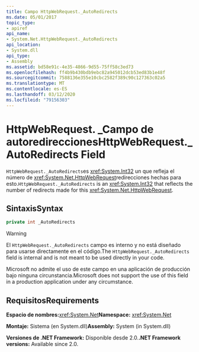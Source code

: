 ```yaml
---
title: Campo HttpWebRequest._AutoRedirects
ms.date: 05/01/2017
topic_type:
- apiref
api_name:
- System.Net.HttpWebRequest._AutoRedirects
api_location:
- System.dll
api_type:
- Assembly
ms.assetid: bd58e91c-4e35-4866-9d55-75ff58c3ed73
ms.openlocfilehash: ff4b9b430bdb9ebc82a945012dcb53ed83b1e48f
ms.sourcegitcommit: 7588136e355e10cbc2582f389c90c127363c02a5
ms.translationtype: MT
ms.contentlocale: es-ES
ms.lasthandoff: 03/12/2020
ms.locfileid: "79156303"
---
```

# <a name="httpwebrequest_autoredirects-field"></a><span data-ttu-id="1396b-102">HttpWebRequest. \_Campo de autoredirecciones</span><span class="sxs-lookup"><span data-stu-id="1396b-102">HttpWebRequest.\_AutoRedirects Field</span></span>

<span data-ttu-id="1396b-103">`HttpWebRequest._AutoRedirects`es <xref:System.Int32> un que refleja el número de <xref:System.Net.HttpWebRequest>redirecciones hechas para esto.</span><span class="sxs-lookup"><span data-stu-id="1396b-103">`HttpWebRequest._AutoRedirects` is an <xref:System.Int32> that reflects the number of redirects made for this <xref:System.Net.HttpWebRequest>.</span></span>

## <a name="syntax"></a><span data-ttu-id="1396b-104">Sintaxis</span><span class="sxs-lookup"><span data-stu-id="1396b-104">Syntax</span></span>  
  
```csharp  
private int _AutoRedirects
```

> [!WARNING]
> <span data-ttu-id="1396b-105">El `HttpWebRequest._AutoRedirects` campo es interno y no está diseñado para usarse directamente en el código.</span><span class="sxs-lookup"><span data-stu-id="1396b-105">The `HttpWebRequest._AutoRedirects` field is internal and is not meant to be used directly in your code.</span></span>
>
> <span data-ttu-id="1396b-106">Microsoft no admite el uso de este campo en una aplicación de producción bajo ninguna circunstancia.</span><span class="sxs-lookup"><span data-stu-id="1396b-106">Microsoft does not support the use of this field in a production application under any circumstance.</span></span>

## <a name="requirements"></a><span data-ttu-id="1396b-107">Requisitos</span><span class="sxs-lookup"><span data-stu-id="1396b-107">Requirements</span></span>

<span data-ttu-id="1396b-108">**Espacio de nombres:**<xref:System.Net></span><span class="sxs-lookup"><span data-stu-id="1396b-108">**Namespace:** <xref:System.Net></span></span>

<span data-ttu-id="1396b-109">**Montaje:** Sistema (en System.dll)</span><span class="sxs-lookup"><span data-stu-id="1396b-109">**Assembly:** System (in System.dll)</span></span>

<span data-ttu-id="1396b-110">**Versiones de .NET Framework:** Disponible desde 2.0.</span><span class="sxs-lookup"><span data-stu-id="1396b-110">**.NET Framework versions:** Available since 2.0.</span></span>
